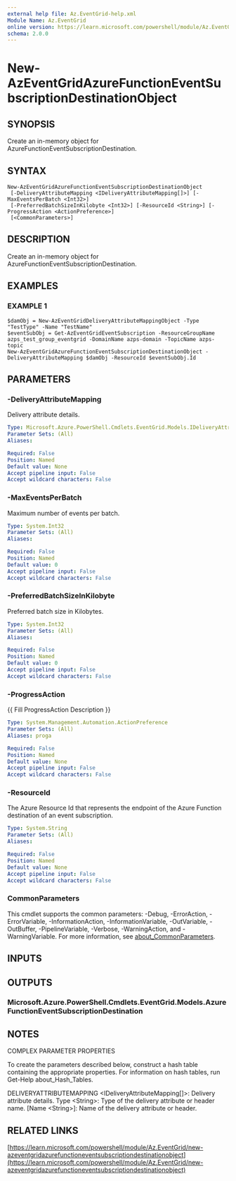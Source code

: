 ```yaml
---
external help file: Az.EventGrid-help.xml
Module Name: Az.EventGrid
online version: https://learn.microsoft.com/powershell/module/Az.EventGrid/new-azeventgridazurefunctioneventsubscriptiondestinationobject
schema: 2.0.0
---
```


# New-AzEventGridAzureFunctionEventSubscriptionDestinationObject

## SYNOPSIS
Create an in-memory object for AzureFunctionEventSubscriptionDestination.

## SYNTAX

```
New-AzEventGridAzureFunctionEventSubscriptionDestinationObject
 [-DeliveryAttributeMapping <IDeliveryAttributeMapping[]>] [-MaxEventsPerBatch <Int32>]
 [-PreferredBatchSizeInKilobyte <Int32>] [-ResourceId <String>] [-ProgressAction <ActionPreference>]
 [<CommonParameters>]
```

## DESCRIPTION
Create an in-memory object for AzureFunctionEventSubscriptionDestination.

## EXAMPLES

### EXAMPLE 1
```
$damObj = New-AzEventGridDeliveryAttributeMappingObject -Type "TestType" -Name "TestName"
$eventSubObj = Get-AzEventGridEventSubscription -ResourceGroupName azps_test_group_eventgrid -DomainName azps-domain -TopicName azps-topic
New-AzEventGridAzureFunctionEventSubscriptionDestinationObject -DeliveryAttributeMapping $damObj -ResourceId $eventSubObj.Id
```

## PARAMETERS

### -DeliveryAttributeMapping
Delivery attribute details.

```yaml
Type: Microsoft.Azure.PowerShell.Cmdlets.EventGrid.Models.IDeliveryAttributeMapping[]
Parameter Sets: (All)
Aliases:

Required: False
Position: Named
Default value: None
Accept pipeline input: False
Accept wildcard characters: False
```

### -MaxEventsPerBatch
Maximum number of events per batch.

```yaml
Type: System.Int32
Parameter Sets: (All)
Aliases:

Required: False
Position: Named
Default value: 0
Accept pipeline input: False
Accept wildcard characters: False
```

### -PreferredBatchSizeInKilobyte
Preferred batch size in Kilobytes.

```yaml
Type: System.Int32
Parameter Sets: (All)
Aliases:

Required: False
Position: Named
Default value: 0
Accept pipeline input: False
Accept wildcard characters: False
```

### -ProgressAction
{{ Fill ProgressAction Description }}

```yaml
Type: System.Management.Automation.ActionPreference
Parameter Sets: (All)
Aliases: proga

Required: False
Position: Named
Default value: None
Accept pipeline input: False
Accept wildcard characters: False
```

### -ResourceId
The Azure Resource Id that represents the endpoint of the Azure Function destination of an event subscription.

```yaml
Type: System.String
Parameter Sets: (All)
Aliases:

Required: False
Position: Named
Default value: None
Accept pipeline input: False
Accept wildcard characters: False
```

### CommonParameters
This cmdlet supports the common parameters: -Debug, -ErrorAction, -ErrorVariable, -InformationAction, -InformationVariable, -OutVariable, -OutBuffer, -PipelineVariable, -Verbose, -WarningAction, and -WarningVariable. For more information, see [about_CommonParameters](http://go.microsoft.com/fwlink/?LinkID=113216).

## INPUTS

## OUTPUTS

### Microsoft.Azure.PowerShell.Cmdlets.EventGrid.Models.AzureFunctionEventSubscriptionDestination
## NOTES
COMPLEX PARAMETER PROPERTIES

To create the parameters described below, construct a hash table containing the appropriate properties.
For information on hash tables, run Get-Help about_Hash_Tables.

DELIVERYATTRIBUTEMAPPING \<IDeliveryAttributeMapping\[\]\>: Delivery attribute details.
  Type \<String\>: Type of the delivery attribute or header name.
  \[Name \<String\>\]: Name of the delivery attribute or header.

## RELATED LINKS

[https://learn.microsoft.com/powershell/module/Az.EventGrid/new-azeventgridazurefunctioneventsubscriptiondestinationobject](https://learn.microsoft.com/powershell/module/Az.EventGrid/new-azeventgridazurefunctioneventsubscriptiondestinationobject)


